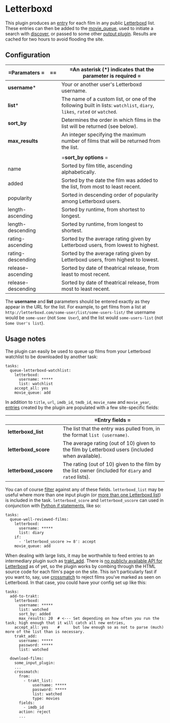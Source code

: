 # Letterboxd

This plugin produces an [entry](/Entry) for each film in any public [Letterboxd](http://letterboxd.com) list. These entries can then be added to the [movie_queue](/movie_queue#AddingRemovingusingTasks), used to initiate a search with [discover](/discover), or passed to some other [output plugin](/Plugins#Outputs). Results are cached for two hours to avoid flooding the site.
 
## Configuration


| =**Paramaters**    = | == | =An asterisk (*) indicates that the parameter is required = |
| --- | --- | --- |
| **username***        |    | Your or another user's Letterboxd username.  |
| **list***            |    | The name of a custom list, or one of the following built in lists: `watchlist`, `diary`, `likes`, `rated` or `watched`.  |
| **sort_by**          |    | Determines the order in which films in the list will be returned (see below).  |
| **max_results**      |    | An integer specifying the maximum number of films that will be returned from the list.  |
|                      |    |  |
|  |  | =**sort_by options** = |
| name                 |    | Sorted by film title, ascending alphabetically.  |
| added                |    | Sorted by the date the film was added to the list, from most to least recent.  |
| popularity           |    | Sorted in descending order of popularity among Letterboxd users.  |
| length-ascending     |    | Sorted by runtime, from shortest to longest.  |
| length-descending    |    | Sorted by runtime, from longest to shortest.  |
| rating-ascending     |    | Sorted by the average rating given by Letterboxd users, from lowest to highest.  |
| rating-descending    |    | Sorted by the average rating given by Letterboxd users, from highest to lowest.  |
| release-ascending    |    | Sorted by date of theatrical release, from least to most recent.  |
| release-descending   |    | Sorted by date of theatrical release, from most to least recent.  |

The **username** and **list** parameters should be entered exactly as they appear in the URL for the list. For example, to get films from a list at
  `http://letterboxd.com/some-user/list/some-users-list/`
the username would be `some-user` (not `Some User`), and the list would `some-users-list` (not `Some User's list`).

## Usage notes

The plugin can easily be used to queue up films from your Letterboxd watchlist to be downloaded by another task:

```
tasks:
  queue-letterboxd-watchlist:
    letterboxd:
      username: *****
      list: watchlist
    accept_all: yes
    movie_queue: add
```

In addition to `title`, `url`, `imdb_id`, `tmdb_id`, `movie_name` and `movie_year`, [entries](/Entry) created by the plugin are populated with a few site-specific fields:


|  |  | =**Entry fields** = |
| --- | --- | --- |
| **letterboxd_list**    |   | The list that the entry was pulled from, in the format `list (username)`.  |
| **letterboxd_score**   |   | The average rating (out of 10) given to the film by Letterboxd users (included when available).  |
| **letterboxd_uscore**  |   | The rating (out of 10) given to the film by the list owner (included for `diary` and `rated` lists).  |

You can of course [filter](/Plugins#Filters) against any of these fields. `letterboxd_list` may be useful where more than one input plugin (or [more than one Letterboxd list](/inputs)) is included in the task. `letterboxd_score` and `letterboxd_uscore` can used in conjunction with [Python if statements](/if), like so:

```
tasks:
  queue-well-reviewed-films:
    letterboxd:
      username: *****
      list: diary
    if:
      - 'letterboxd_uscore >= 8': accept
    movie_queue: add
```

When dealing with large lists, it may be worthwhile to feed entries to an intermediary plugin such as [trakt_add](/trakt_add). There is [no publicly available API for Letterboxd](http://letterboxd.com/api-coming-soon/) as of yet, so the plugin works by combing through the HTML source code for each film's page on the site. This isn't particularly fast if you want to, say, use [crossmatch](/crossmatch) to reject films you've marked as seen on Letterboxd. In that case, you could have your config set up like this:

```
tasks:
  add-to-trakt:
    letterboxd:
      username: *****
      list: watched
      sort_by: added
      max_results: 20  # <--- Set depending on how often you run the task; high enough that it will catch all new entries,
    accept_all: yes    #      but low enough so as not to parse (much) more of the list than is necessary. 
    trakt_add:
      username: *****
      password: *****
      list: watched

  download-films:
    some_input_plugin:
    ...
    crossmatch:
      from:
        - trakt_list:
            username: *****
            password: *****
            list: watched
            type: movies
      fields:
        - imdb_id
      action: reject
      ...
```